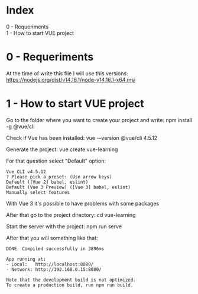 Index  
=====  

0 - Requeriments  
1 - How to start VUE project  

0 - Requeriments  
================  

At the time of write this file I will use this versions:  
   https://nodejs.org/dist/v14.16.1/node-v14.16.1-x64.msi  

1 - How to start VUE project  
============================  

Go to the folder where you want to create your project and write:
    npm install -g @vue/cli

Check if Vue has been installed:
    vue --version
        @vue/cli 4.5.12

Generate the project:
    vue create vue-learning

For that question select "Default" option:
  
    Vue CLI v4.5.12  
    ? Please pick a preset: (Use arrow keys)  
    Default ([Vue 2] babel, eslint)  
    Default (Vue 3 Preview) ([Vue 3] babel, eslint)  
    Manually select features  
  
With Vue 3 it's possible to have problems with some packages

After that go to the project directory:
    cd vue-learning

Start the server with the project:
    npm run serve

After that you will something like that:
  
    DONE  Compiled successfully in 3896ms

    App running at:
    - Local:   http://localhost:8080/
    - Network: http://192.168.0.15:8080/

    Note that the development build is not optimized.
    To create a production build, run npm run build.


